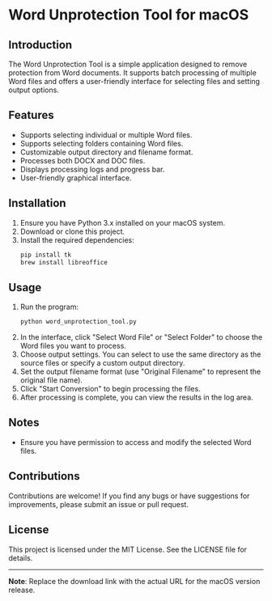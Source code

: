 

# Word Unprotection Tool for macOS

## Introduction
The Word Unprotection Tool is a simple application designed to remove protection from Word documents. It supports batch processing of multiple Word files and offers a user-friendly interface for selecting files and setting output options.

## Features
- Supports selecting individual or multiple Word files.
- Supports selecting folders containing Word files.
- Customizable output directory and filename format.
- Processes both DOCX and DOC files.
- Displays processing logs and progress bar.
- User-friendly graphical interface.




## Installation
1. Ensure you have Python 3.x installed on your macOS system.
2. Download or clone this project.
3. Install the required dependencies:
   ```bash
   pip install tk
   brew install libreoffice
   ```

## Usage
1. Run the program:
   ```bash
   python word_unprotection_tool.py
   ```
2. In the interface, click "Select Word File" or "Select Folder" to choose the Word files you want to process.
3. Choose output settings. You can select to use the same directory as the source files or specify a custom output directory.
4. Set the output filename format (use "Original Filename" to represent the original file name).
5. Click "Start Conversion" to begin processing the files.
6. After processing is complete, you can view the results in the log area.

## Notes
- Ensure you have permission to access and modify the selected Word files.

## Contributions
Contributions are welcome! If you find any bugs or have suggestions for improvements, please submit an issue or pull request.

## License
This project is licensed under the MIT License. See the LICENSE file for details.

---

**Note**: Replace the download link with the actual URL for the macOS version release.

